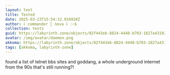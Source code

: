 ```yaml
---
layout: text
title: Texted
date: 2025-03-23T15:54:12.016926Z
author: ⸸ commander ░ nova ⸸ :~$
collection: texts
guid: https://labyrinth.zone/objects/82f443eb-8824-4440-b703-1827a43192d2
avatar: /img/avatar/daemon.png
akkoma: https://labyrinth.zone/objects/82f443eb-8824-4440-b703-1827a43192d2
tags: [akkoma, labyrinth-zone]
---
```


<p>found a list of telnet bbs sites and goddang, a whole underground internet from the 90s that's still running?!</p>